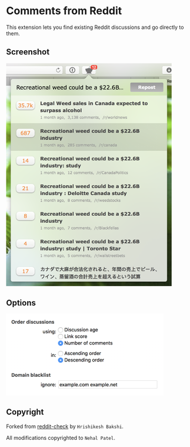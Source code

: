 # Comments from Reddit
This extension lets you find existing Reddit discussions and go directly to them.

## Screenshot
<img src="/popover.png?raw=true" width="450">

## Options
<img src="/options.png?raw=true" width="428">
                                        

## Copyright
Forked from [reddit-check](https://github.com/hsbakshi/reddit-check) by `Hrishikesh Bakshi`.

All modifications copyrighted to `Nehal Patel`.
